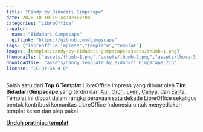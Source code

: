 ```yaml
---
title: "Candy by Bidadari Gimpscape"
date: 2020-10-10T10:44:42+07:00
categories: "LibreOffice"
creator: 
  name: "Bidadari Gimpscape"
  gitlink: "https://github.com/gimpscape"
tags: ["libreoffice impress","template","templat"]
images: [templat/candy-by-bidadari-gimpscape/assets/thumb-1.png]
thumbnails: ["assets/thumb-1.png","assets/thumb-2.png","assets/thumb-3.png"]
downloadfile: "assets/Candy_Template_by_Bidadari_Gimpscape.zip"
license: "CC-BY-SA 4.0"
---
```

Salah satu dari **Top 6 Templat** LibreOffice Impress yang dibuat oleh **Tim Bidadari Gimpscape** yang terdiri dari [Aul](https://instagram.com/menggelinding), [Orch](https://instagram.com/li_orch), [Lken](https://instagram.com/iken__), [Cahya](https://instagram.com/cahyaning_asih), dan [Ealita](https://instagram.com/ealita.id). Templat ini dibuat dalam rangka perayaan satu dekade LibreOffice sekaligus bentuk kontribusi komunitas LibreOffice Indonesia untuk menyediakan templat keren dan siap pakai.

[**Unduh pratinjau templat**](assets/Candy_Preview.pdf)

<!--silakan edit bagian nama, gitlink, thumbnail, link dowload, lisensi jika diperlukan, serta deskripsi-->
